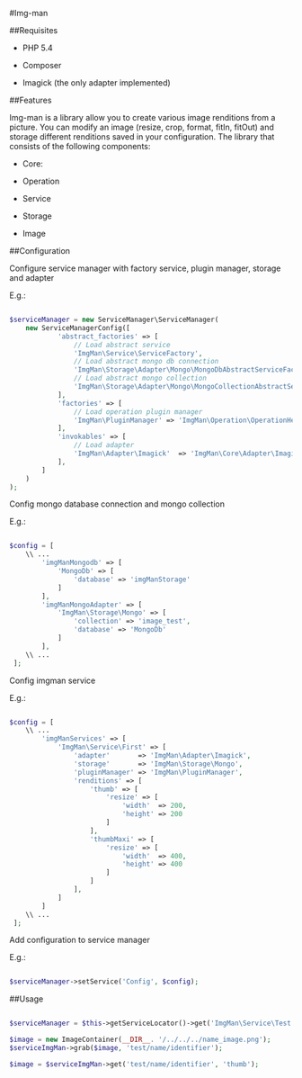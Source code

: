 #Img-man

##Requisites

- PHP 5.4

- Composer

- Imagick (the only adapter implemented)

##Features

Img-man is a library allow you to create various image renditions from a picture. You can modify an image (resize, crop,
format, fitIn, fitOut) and storage different renditions saved in your configuration.
The library that consists of the following components:

- Core:

- Operation

- Service

- Storage

- Image

##Configuration

Configure service manager with factory service, plugin manager, storage and adapter

E.g.:
```php

$serviceManager = new ServiceManager\ServiceManager(
    new ServiceManagerConfig([
            'abstract_factories' => [
                // Load abstract service
                'ImgMan\Service\ServiceFactory',
                // Load abstract mongo db connection
                'ImgMan\Storage\Adapter\Mongo\MongoDbAbstractServiceFactory',
                // Load abstract mongo collection
                'ImgMan\Storage\Adapter\Mongo\MongoCollectionAbstractServiceFactory',
            ],
            'factories' => [
                // Load operation plugin manager
                'ImgMan\PluginManager' => 'ImgMan\Operation\OperationHelperManagerFactory',
            ],
            'invokables' => [
                // Load adapter
                'ImgMan\Adapter\Imagick'  => 'ImgMan\Core\Adapter\ImagickAdapter',
            ],
        ]
    )
);

```

Config mongo database connection and mongo collection

E.g.:
```php

$config = [
    \\ ...
        'imgManMongodb' => [
            'MongoDb' => [
                'database' => 'imgManStorage'
            ]
        ],
        'imgManMongoAdapter' => [
            'ImgMan\Storage\Mongo' => [
                'collection' => 'image_test',
                'database' => 'MongoDb'
            ]
        ],
    \\ ...
 ];

```

Config imgman service

E.g.:
```php

$config = [
    \\ ...
        'imgManServices' => [
            'ImgMan\Service\First' => [
                'adapter'       => 'ImgMan\Adapter\Imagick',
                'storage'       => 'ImgMan\Storage\Mongo',
                'pluginManager' => 'ImgMan\PluginManager',
                'renditions' => [
                    'thumb' => [
                        'resize' => [
                            'width'  => 200,
                            'height' => 200
                        ]
                    ],
                    'thumbMaxi' => [
                        'resize' => [
                            'width'  => 400,
                            'height' => 400
                        ]
                    ]
                ],
            ]
        ]
    \\ ...
 ];

```

Add configuration to service manager

E.g.:
```php

$serviceManager->setService('Config', $config);

```

##Usage

```php

$serviceManager = $this->getServiceLocator()->get('ImgMan\Service\Test');

$image = new ImageContainer(__DIR__. '/../../../name_image.png');
$serviceImgMan->grab($image, 'test/name/identifier');

$image = $serviceImgMan->get('test/name/identifier', 'thumb');

```